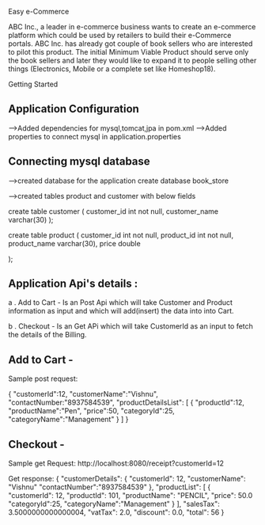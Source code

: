 Easy e-Commerce

ABC Inc., a leader in e-commerce business wants to create an e-commerce platform which could be used by retailers to 
build their e-Commerce portals.  ABC Inc. has already got couple of book sellers who are interested to pilot this product. 
The initial Minimum Viable Product should serve only the book sellers and later they would like to expand it to people selling 
other things (Electronics, Mobile or a complete set like Homeshop18). 

Getting Started

Application Configuration
---------------------------
-->Added dependencies for mysql,tomcat,jpa in pom.xml
-->Added properties to connect mysql in application.properties

Connecting mysql database
--------------------------
-->created database for the application
create database book_store

-->created tables product and customer with below fields

create table customer
(
  customer_id int not null,
  customer_name varchar(30)
 );
 
create table product
(
  customer_id int not null,
  product_id int not null,
  product_name varchar(30),
  price double

);

Application Api's details :
------------------------------

a . Add to Cart - 
Is an Post Api which will take Customer and Product information as input and which will add(insert) the data into
into Cart.

b . Checkout -
Is an Get APi which will take CustomerId as an input to fetch the details of the Billing.

Add to Cart - 
-----------------------
Sample post request:

{
    "customerId":12,
    "customerName":"Vishnu",
    "contactNumber:"8937584539",
    "productDetailsList":
    [
     {
      "productId":12,
     "productName":"Pen",
     "price":50,
     "categoryId":25,
     "categoryName":"Management"
     }
    ]
} 


Checkout -
----------------
Sample get Request:
http://localhost:8080/receipt?customerId=12

Get response:
{
    "customerDetails": {
        "customerId": 12,
        "customerName": "Vishnu"
        "contactNumber":"8937584539"
    },
    "productList": [
        {
            "customerId": 12,
            "productId": 101,
            "productName": "PENCIL",
            "price": 50.0
            "categoryId":25,
    		"categoryName":"Management"
        }
    ],
    "salesTax": 3.5000000000000004,
    "vatTax": 2.0,
    "discount": 0.0,
    "total": 56
}
